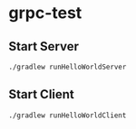 # grpc-test

## Start Server
```
./gradlew runHelloWorldServer
```

## Start Client
```
./gradlew runHelloWorldClient
```
